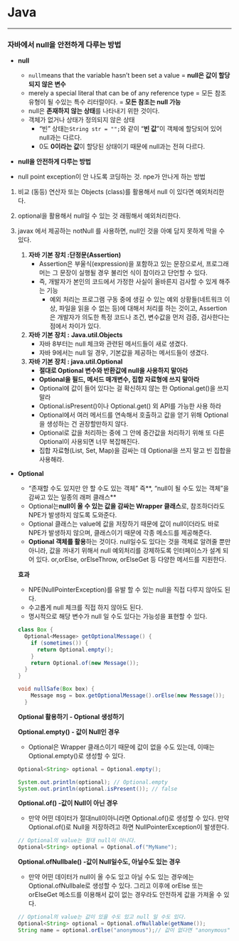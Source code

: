    # Java

---
### 자바에서 null을 안전하게 다루는 방법

- **null**
    - `null`means that the variable hasn’t been set a value = **null은 값이 할당되지 않은 변수**
    - merely a special literal that can be of any reference type = 모든 참조 유형이 될 수있는 특수 리터럴이다. = **모든 참조는 null 가능**
    - null은 **존재하지 않는 상태**를 나타내기 위한 것이다.
    - 객체가 없거나 상태가 정의되지 않은 상태
        - “빈” 상태는`String str = "";`와 같이 “**빈 값**”이 객체에 할당되어 있어 null과는 다르다.
        - 0도 **0이라는 값**이 할당된 상태이기 때문에 null과는 전혀 다르다.
      
- **null을 안전하게 다루는 방법**
- null point exception이 안 나도록 코딩하는 것. npe가 안나게 하는 방법
1. 비교 (동등) 연산자 또는 Objects (class)를 활용해서 null 이 있다면  예외처리한다.
2. optional을 활용해서 null일 수 있는 것 래핑해서 예외처리한다.
3. javax 에서 제공하는 notNull 를 사용하면, null인 것을 아예 담지 못하게 막을 수 있다.

    1. **자바 기본 장치 :단정문(Assertion)**
        - Assertion은 부울식(expression)을 포함하고 있는 문장으로서, 프로그래머는 그 문장이 실행될 경우 불리언 식이 참이라고 단언할 수 있다.
        - 즉, 개발자가 본인의 코드에서 가정한 사실이 올바른지 검사할 수 있게 해주는 기능
            - 예외 처리는 프로그램 구동 중에 생길 수 있는 예외 상황들(네트워크 이상, 파일을 읽을 수 없는 등)에 대해서 처리를 하는 것이고, Assertion은 개발자가 의도한 특정 코드나 조건, 변수값을 먼저 검증, 검사한다는 점에서 차이가 있다.
    2. **자바 기본 장치 :** **Java.util.Objects**
        - 자바 8부터는 null 체크와 관련된 메서드들이 새로 생겼다.
        - 자바 9에서는 null 일 경우, 기본값을 제공하는 메서드들이 생겼다.
    3. **자바 기본 장치 : java.util.Optional**
        - **절대로 Optional 변수와 반환값에 null을 사용하지 말아라**
        - **Optional을 필드, 메서드 매개변수, 집합 자료형에 쓰지 말아라**
        - Optional에 값이 들어 있다는 걸 확신하지 않는 한 Optional.get()을 쓰지 말라
        - Optional.isPresent()이나 Optional.get() 외 API를 가능한 사용 하라
        - Optional에서 여러 메서드를 연속해서 호출하고 값을 얻기 위해 Optional을 생성하는 건 권장할만하지 않다.
        - Optional로 값을 처리하는 중에 그 안에 중간값을 처리하기 위해 또 다른 Optional이 사용되면 너무 복잡해진다.
        - 집합 자료형(List, Set, Map)을 감싸는 데 Optional을 쓰지 말고 빈 집합을 사용해라.
- **Optional**
    - “존재할 수도 있지만 안 할 수도 있는 객체” 즉**, “null이 될 수도 있는 객체”을 감싸고 있는 일종의 래퍼 클래스**
    - Optional<T>는**null이 올 수 있는 값을 감싸는 Wrapper 클래스**로, 참조하더라도 NPE가 발생하지 않도록 도와준다.
    - Optional 클래스는 value에 값을 저장하기 때문에 값이 null이더라도 바로 NPE가 발생하지 않으며, 클래스이기 때문에 각종 메소드를 제공해준다.
    - **Optional 객체를 활용**하는 것이다. null일수도 있다는 것을 객체로 알려줄 뿐만 아니라, 값을 꺼내기 위해서 null 예외처리를 강제하도록 인터페이스가 설계 되어 있다. or,orElse, orElseThrow, orElseGet 등 다양한 메서드를 지원한다.

  **효과**

    - NPE(NullPointerException)를 유발 할 수 있는 null을 직접 다루지 않아도 된다.
    - 수고롭게 null 체크를 직접 하지 않아도 된다.
    - 명시적으로 해당 변수가 null 일 수도 있다는 가능성을 표현할 수 있다.

    ```java
    class Box {
      Optional<Message> getOptionalMessage() {
        if (sometimes()) {
          return Optional.empty();
        }
        return Optional.of(new Message());
      }
    }
    ```

    ```java
    void nullSafe(Box box) {
        Message msg = box.getOptionalMessage().orElse(new Message());
      }
    ```

  **Optional 활용하기 - Optional 생성하기**

  **Optional.empty() - 값이 Null인 경우**

    - Optional은 Wrapper 클래스이기 때문에 값이 없을 수도 있는데, 이때는 Optional.empty()로 생성할 수 있다.

    ```java
    Optional<String> optional = Optional.empty();
    
    System.out.println(optional); // Optional.empty
    System.out.println(optional.isPresent()); // false
    ```

  **Optional.of() -값이 Null이 아닌 경우**

    - 만약 어떤 데이터가 절대null이아니라면 Optional.of()로 생성할 수 있다. 만약 Optional.of()로 Null을 저장하려고 하면 NullPointerException이 발생한다.

    ```java
    // Optional의 value는 절대 null이 아니다.
    Optional<String> optional = Optional.of("MyName");
    ```

  **Optional.ofNullbale() -값이 Null일수도, 아닐수도 있는 경우**

    - 만약 어떤 데이터가 null이 올 수도 있고 아닐 수도 있는 경우에는 Optional.ofNullbale로 생성할 수 있다. 그리고 이후에 orElse 또는 orElseGet 메소드를 이용해서 값이 없는 경우라도 안전하게 값을 가져올 수 있다.

    ```java
    // Optional의 value는 값이 있을 수도 있고 null 일 수도 있다.
    Optional<String> optional = Optional.ofNullable(getName());
    String name = optional.orElse("anonymous");// 값이 없다면 "anonymous" 를 리턴
    ```
